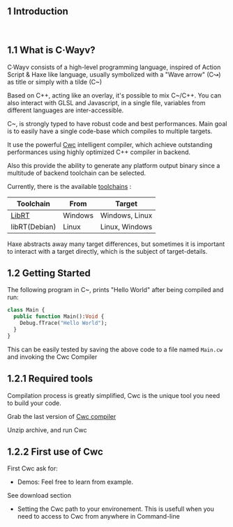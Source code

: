 <a id="introduction"></a>
## 1 Introduction

﻿

<a id="introduction-what-is-C-Wayv"></a>
## 1.1  What is C·Wayv?

C·Wayv consists of a high-level programming language, inspired of Action Script & Haxe like language, usually symbolized with a "Wave arrow" (C↝) as title or simply with a tilde (C~) 

Based on C++, acting like an overlay, it's possible to mix C~/C++. You can also interact with GLSL and Javascript, in a single file, variables from different languages are inter-accessible.

C~, is strongly typed to have robust code and best performances. Main goal is to easily have a single code-base which compiles to multiple targets.

It use the powerful [Cwc](https://github.com/VLiance/Cwc) intelligent compiler, which achieve outstanding performances using highly optimized C++ compiler in backend. 

Also this provide the ability to generate any platform output binary since a multitude of backend toolchain can be selected.

Currently, there is the available [toolchains](https://github.com/VLianceTool) :
 

Toolchain  |  From  |  Target 
 --- | --- | ---
[LibRT](https://github.com/VLianceTool/LibRT)   | Windows  | Windows, Linux 
libRT(Debian)  | Linux  | Linux, Windows 
 

Haxe abstracts away many target differences, but sometimes it is important to interact with a target directly, which is the subject of target-details.

<a id="introduction-getting-started"></a>
## 1.2 Getting Started

The following program in C~, prints "Hello World" after being compiled and run:

```haxe
class Main {
  public function Main():Void {
    Debug.fTrace("Hello World");
  }
}
```

This can be easily tested  by saving the above code to a file named `Main.cw` and invoking the Cwc Compiler

<a id="required-tools"></a>
## 1.2.1 Required tools

Compilation process is greatly simplified, Cwc is the unique tool you need to build your code. 

Grab the last version of [Cwc compiler](https://github.com/VLiance/Cwc/releases)   

Unzip archive, and run Cwc

<a id="use-cwc"></a>
## 1.2.2 First use of Cwc

First Cwc ask for:

- Demos: Feel free to learn from example. 

See download section

- Setting the Cwc path to your environement. This is usefull when you need to access to Cwc from anywhere in Command-line
